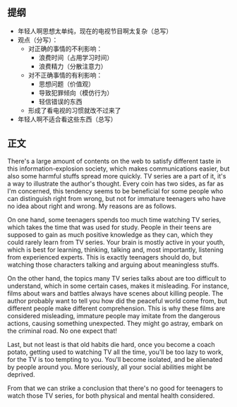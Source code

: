 ## 提纲

+ 年轻人啊思想太单纯，现在的电视节目啊太复杂（总写）
+ 观点（分写）：
	+ 对正确的事情的不利影响：
		+ 浪费时间（占用学习时间）
		+ 浪费精力（分散注意力）
	+ 对不正确事情的有利影响：
		+ 思想问题（价值观）
		+ 导致犯罪倾向（模仿行为）
		+ 轻信错误的东西
	+ 形成了看电视的习惯就改不过来了
+ 年轻人啊不适合看这些东西（总写）

## 正文

There's a large amount of contents on the web to satisfy different taste in this information-explosion society,
which makes communications easier, but also some harmful stuffs spread more quickly.
TV series are a part of it, it's a way to illustrate the author's thought.
Every coin has two sides, as far as I'm concerned,
this tendency seems to be beneficial for some people who can distinguish right from wrong,
but not for immature teenagers who have no idea about right and wrong.
My reasons are as follows.

On one hand, some teenagers spends too much time watching TV series,
which takes the time that was used for study.
People in their teens are supposed to gain as much positive knowledge as they can,
which they could rarely learn from TV series.
Your brain is mostly active in your youth, which is best for learning, thinking,
talking and, most importantly, listening from experienced experts.
This is exactly teenagers should do, but watching those characters talking and arguing about meaningless stuffs.

On the other hand, the topics many TV series talks about are too difficult to understand,
which in some certain cases, makes it misleading.
For instance, films about wars and battles always have scenes about killing people.
The author probably want to tell you how did the peaceful world come from,
but different people make different comprehension.
This is why these films are considered misleading,
immature people may imitate from the dangerous actions, causing something unexpected.
They might go astray, embark on the criminal road.
No one expect that!

Last, but not least is that old habits die hard, once you become a coach potato,
getting used to watching TV all the time,
you'll be too lazy to work, for the TV is too tempting to you.
You'll become isolated, and be alienated by people around you.
More seriously, all your social abilities might be deprived.

From that we can strike a conclusion that there's no good for teenagers to watch those TV series,
for both physical and mental health considered.

